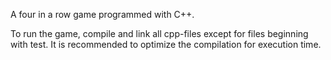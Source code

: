 A four in a row game programmed with C++.

To run the game, compile and link all cpp-files except for files beginning with test. It is
recommended to optimize the compilation for execution time.
